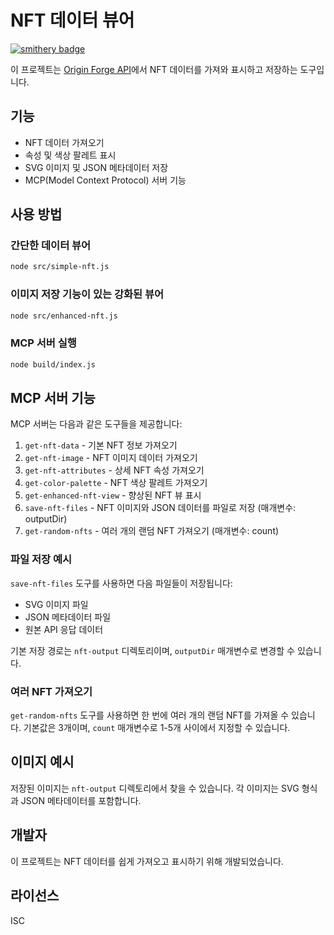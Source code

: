 # NFT 데이터 뷰어
[![smithery badge](https://smithery.ai/badge/@jutalik/originforge-generate-nft-mcp)](https://smithery.ai/server/@jutalik/originforge-generate-nft-mcp)

이 프로젝트는 [Origin Forge API](https://api.origin-forge.com)에서 NFT 데이터를 가져와 표시하고 저장하는 도구입니다.

## 기능

- NFT 데이터 가져오기
- 속성 및 색상 팔레트 표시
- SVG 이미지 및 JSON 메타데이터 저장
- MCP(Model Context Protocol) 서버 기능

## 사용 방법

### 간단한 데이터 뷰어

```bash
node src/simple-nft.js
```

### 이미지 저장 기능이 있는 강화된 뷰어

```bash
node src/enhanced-nft.js
```

### MCP 서버 실행

```bash
node build/index.js
```

## MCP 서버 기능

MCP 서버는 다음과 같은 도구들을 제공합니다:

1. `get-nft-data` - 기본 NFT 정보 가져오기
2. `get-nft-image` - NFT 이미지 데이터 가져오기
3. `get-nft-attributes` - 상세 NFT 속성 가져오기 
4. `get-color-palette` - NFT 색상 팔레트 가져오기
5. `get-enhanced-nft-view` - 향상된 NFT 뷰 표시
6. `save-nft-files` - NFT 이미지와 JSON 데이터를 파일로 저장 (매개변수: outputDir)
7. `get-random-nfts` - 여러 개의 랜덤 NFT 가져오기 (매개변수: count)

### 파일 저장 예시
`save-nft-files` 도구를 사용하면 다음 파일들이 저장됩니다:
- SVG 이미지 파일
- JSON 메타데이터 파일
- 원본 API 응답 데이터

기본 저장 경로는 `nft-output` 디렉토리이며, `outputDir` 매개변수로 변경할 수 있습니다.

### 여러 NFT 가져오기
`get-random-nfts` 도구를 사용하면 한 번에 여러 개의 랜덤 NFT를 가져올 수 있습니다.
기본값은 3개이며, `count` 매개변수로 1-5개 사이에서 지정할 수 있습니다.

## 이미지 예시

저장된 이미지는 `nft-output` 디렉토리에서 찾을 수 있습니다. 각 이미지는 SVG 형식과 JSON 메타데이터를 포함합니다.

## 개발자

이 프로젝트는 NFT 데이터를 쉽게 가져오고 표시하기 위해 개발되었습니다.

## 라이선스

ISC 